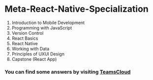 # Meta-React-Native-Specialization

1. Introduction to Mobile Development
2. Programming with JavaScript
3. Version Control
4. React Basics
5. React Native
6. Working with Data
7. Principles of UXUI Design
8. Capstone (React App)

### You can find some answers by visiting <a href="https://teamscloud.blogspot.com/">TeamsCloud</a>
